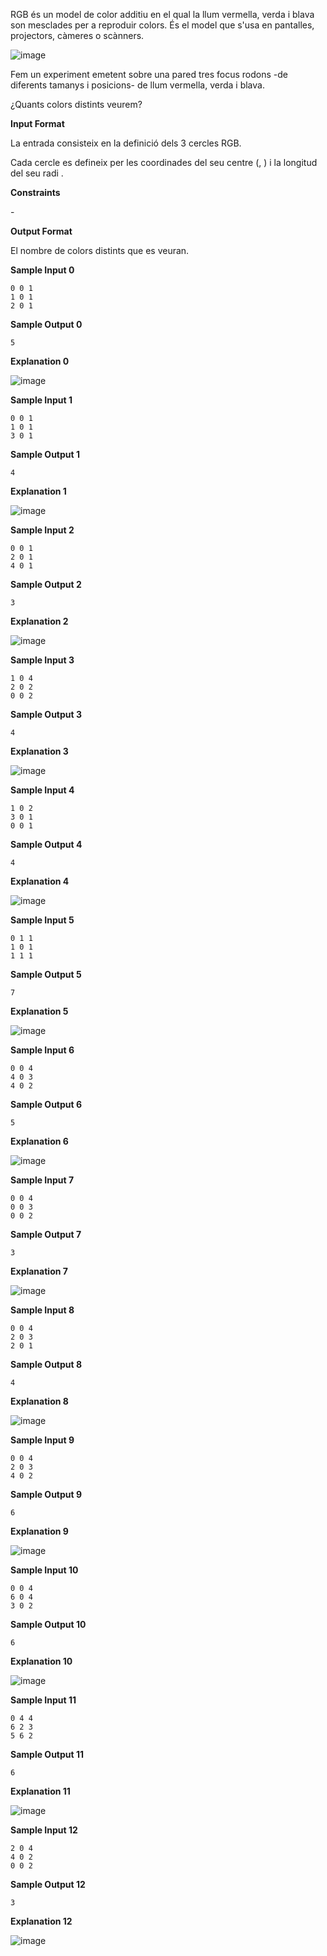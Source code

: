 RGB és un model de color additiu en el qual la llum vermella, verda i
blava son mesclades per a reproduir colors. És el model que s'usa en
pantalles, projectors, càmeres o scànners.

![image](1556403302-c0b3653a9f-2000px-AdditiveColor.svg.png)

Fem un experiment emetent sobre una pared tres focus rodons -de
diferents tamanys i posicions- de llum vermella, verda i blava.

¿Quants colors distints veurem?

**Input Format**

La entrada consisteix en la definició dels 3 cercles RGB.

Cada cercle es defineix per les coordinades del seu centre (, ) i la
longitud del seu radi .

**Constraints**

\-

**Output Format**

El nombre de colors distints que es veuran.

**Sample Input 0**

    0 0 1
    1 0 1
    2 0 1

**Sample Output 0**

``` 
5
```

**Explanation 0**

![image](1556400403-81415111d2-rgb1.png)

**Sample Input 1**

    0 0 1
    1 0 1
    3 0 1

**Sample Output 1**

``` 
4
```

**Explanation 1**

![image](1556400504-46e405efd0-rgb2.png)

**Sample Input 2**

    0 0 1
    2 0 1
    4 0 1

**Sample Output 2**

``` 
3
```

**Explanation 2**

![image](1556400588-a2612a86b5-rgb3.png)

**Sample Input 3**

    1 0 4
    2 0 2
    0 0 2

**Sample Output 3**

``` 
4
```

**Explanation 3**

![image](1556404149-55cfc50a49-rgb15.png)

**Sample Input 4**

    1 0 2
    3 0 1
    0 0 1

**Sample Output 4**

``` 
4
```

**Explanation 4**

![image](1556403831-bebcfe2bd5-rgb14.png)

**Sample Input 5**

    0 1 1
    1 0 1
    1 1 1

**Sample Output 5**

``` 
7
```

**Explanation 5**

![image](1556401318-b3855eeed6-rgb6.png)

**Sample Input 6**

    0 0 4
    4 0 3
    4 0 2

**Sample Output 6**

``` 
5
```

**Explanation 6**

![image](1556401893-8941b321ae-rgb7.png)

**Sample Input 7**

    0 0 4
    0 0 3
    0 0 2

**Sample Output 7**

``` 
3
```

**Explanation 7**

![image](1556402096-b4b1e6bb46-rgb8.png)

**Sample Input 8**

    0 0 4
    2 0 3
    2 0 1

**Sample Output 8**

``` 
4
```

**Explanation 8**

![image](1556402239-2427c6bf94-rgb9.png)

**Sample Input 9**

    0 0 4
    2 0 3
    4 0 2

**Sample Output 9**

``` 
6
```

**Explanation 9**

![image](1556402734-86c80870cd-rgb10.png)

**Sample Input 10**

    0 0 4
    6 0 4
    3 0 2

**Sample Output 10**

``` 
6
```

**Explanation 10**

![image](1556402922-18764a315f-rgb11.png)

**Sample Input 11**

    0 4 4
    6 2 3
    5 6 2

**Sample Output 11**

``` 
6
```

**Explanation 11**

![image](1556403237-f8b8f5eac0-rgb12.png)

**Sample Input 12**

    2 0 4
    4 0 2
    0 0 2

**Sample Output 12**

``` 
3
```

**Explanation 12**

![image](1556403552-f7e09bb5b1-rgb13.png)
